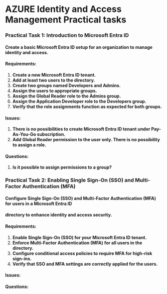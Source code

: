 # AZURE Identity and Access Management Practical tasks

### Practical Task 1: Introduction to Microsoft Entra ID
#### Create a basic Microsoft Entra ID setup for an organization to manage identity and access.
#### Requirements:
1. **Create a new Microsoft Entra ID tenant.**
2. **Add at least two users to the directory.**
3. **Create two groups named Developers and Admins.**
4. **Assign the users to appropriate groups.**
5. **Assign the Global Reader role to the Admins group.**
6. **Assign the Application Developer role to the Developers group.**
7. **Verify that the role assignments function as expected for both groups.**

#### Issues:
1. **There is no possibilities to create Microsoft Entra ID tenant under Pay-As-You-Go subscription.**
2. **Add Global Reader permission to the user only. There is no possibility to assign a role.**


#### Questions:
1. **Is it possible to assign permissions to a group?**

### Practical Task 2: Enabling Single Sign-On (SSO) and Multi-Factor Authentication (MFA)
#### Configure Single Sign-On (SSO) and Multi-Factor Authentication (MFA) for users in a Microsoft Entra ID
#### directory to enhance identity and access security.
#### Requirements:
1. **Enable Single Sign-On (SSO) for your Microsoft Entra ID tenant.**
2. **Enforce Multi-Factor Authentication (MFA) for all users in the directory.**
3. **Configure conditional access policies to require MFA for high-risk sign-ins.**
4. **Verify that SSO and MFA settings are correctly applied for the users.**

#### Issues:

#### Questions: